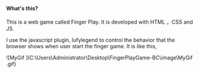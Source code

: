 #### What's this?

This is a web game called Finger Play. It is developed with HTML ，CSS and JS.

I use the javascript plugin, lufylegend to control the behavior that the browser shows when user start the finger game. It is like this,

![MyGif ](C:\Users\Administrator\Desktop\FingerPlayGame-BC\image\MyGif .gif)  